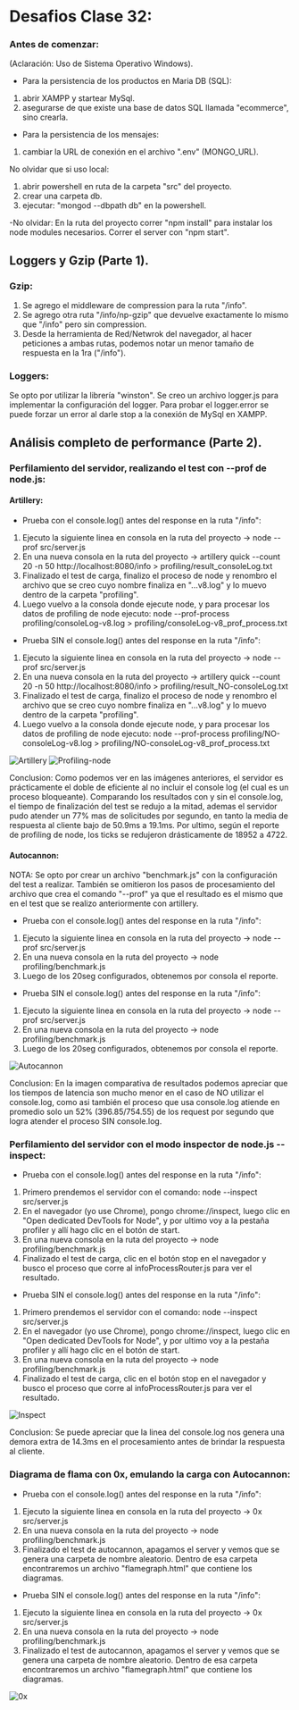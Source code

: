 # Desafios Clase 32:

### Antes de comenzar: 
(Aclaración: Uso de Sistema Operativo Windows).

- Para la persistencia de los productos en Maria DB (SQL):
1) abrir XAMPP y startear MySql.
2) asegurarse de que existe una base de datos SQL llamada "ecommerce", sino crearla.

- Para la persistencia de los mensajes:
1) cambiar la URL de conexión en el archivo ".env" (MONGO_URL).

No olvidar que si uso local:
1) abrir powershell en ruta de la carpeta "src" del proyecto.
2) crear una carpeta db.
3) ejecutar: "mongod --dbpath db" en la powershell.

-No olvidar:
En la ruta del proyecto correr "npm install" para instalar los node modules necesarios.
Correr el server con "npm start".

## Loggers y Gzip (Parte 1).

### Gzip:
   1) Se agrego el middleware de compression para la ruta "/info".
   2) Se agrego otra ruta "/info/np-gzip" que devuelve exactamente lo mismo que "/info" pero sin compression.
   3) Desde la herramienta de Red/Netwrok del navegador, al hacer peticiones a ambas rutas, podemos notar un menor tamaño de respuesta en la 1ra ("/info").

### Loggers:
   Se opto por utilizar la librería "winston".
   Se creo un archivo logger.js para implementar la configuración del logger.
   Para probar el logger.error se puede forzar un error al darle stop a la conexión de MySql en XAMPP.

## Análisis completo de performance (Parte 2).

### Perfilamiento del servidor, realizando el test con --prof de node.js:

#### Artillery:
   - Prueba con el console.log() antes del response en la ruta "/info":
   1. Ejecuto la siguiente linea en consola en la ruta del proyecto →  node --prof src/server.js
   2. En una nueva consola en la ruta del proyecto → artillery quick --count 20 -n 50 http://localhost:8080/info > profiling/result_consoleLog.txt
   3. Finalizado el test de carga, finalizo el proceso de node y renombro el archivo que se creo cuyo nombre finaliza en "...v8.log" y lo muevo dentro de la carpeta "profiling".
   4. Luego vuelvo a la consola donde ejecute node, y para procesar los datos de profiling de node ejecuto: node --prof-process profiling/consoleLog-v8.log > profiling/consoleLog-v8_prof_process.txt

   - Prueba SIN el console.log() antes del response en la ruta "/info":
   1. Ejecuto la siguiente linea en consola en la ruta del proyecto →  node --prof src/server.js
   2. En una nueva consola en la ruta del proyecto → artillery quick --count 20 -n 50 http://localhost:8080/info > profiling/result_NO-consoleLog.txt
   3. Finalizado el test de carga, finalizo el proceso de node y renombro el archivo que se creo cuyo nombre finaliza en "...v8.log" y lo muevo dentro de la carpeta "profiling".
   4. Luego vuelvo a la consola donde ejecute node, y para procesar los datos de profiling de node ejecuto: node --prof-process profiling/NO-consoleLog-v8.log > profiling/NO-consoleLog-v8_prof_process.txt

   ![Artillery](https://user-images.githubusercontent.com/86528930/188513035-7cb983cc-80ad-4cfd-9ff9-266a484abded.JPG)
   ![Profiling-node](https://user-images.githubusercontent.com/86528930/188513043-39144899-1d05-4362-86ec-06397a1bd228.JPG)
   
   Conclusion: Como podemos ver en las imágenes anteriores, el servidor es prácticamente el doble de eficiente al no incluir el console log (el cual es un proceso bloqueante). Comparando los resultados con y sin el console.log, el tiempo de finalización del test se redujo a la mitad, ademas el servidor pudo atender un 77% mas de solicitudes por segundo, en tanto la media de respuesta al cliente bajo de 50.9ms a 19.1ms. Por ultimo, según el reporte de profiling de node, los ticks se redujeron drásticamente de 18952 a 4722.

#### Autocannon:
   NOTA: Se opto por crear un archivo "benchmark.js" con la configuración del test a realizar. También se omitieron los pasos de procesamiento del archivo que crea el comando "--prof" ya que el resultado es el mismo que en el test que se realizo anteriormente con artillery.

   - Prueba con el console.log() antes del response en la ruta "/info":
   1. Ejecuto la siguiente linea en consola en la ruta del proyecto →  node --prof src/server.js
   2. En una nueva consola en la ruta del proyecto → node profiling/benchmark.js
   3. Luego de los 20seg configurados, obtenemos por consola el reporte.

   - Prueba SIN el console.log() antes del response en la ruta "/info":
   1. Ejecuto la siguiente linea en consola en la ruta del proyecto →  node --prof src/server.js
   2. En una nueva consola en la ruta del proyecto → node profiling/benchmark.js
   3. Luego de los 20seg configurados, obtenemos por consola el reporte.

   ![Autocannon](https://user-images.githubusercontent.com/86528930/188517404-d03eb14d-552d-4dc4-bcba-619c1e15a042.JPG)

   Conclusion: En la imagen comparativa de resultados podemos apreciar que los tiempos de latencia son mucho menor en el caso de NO utilizar el console.log, como asi también el proceso que usa console.log atiende en promedio solo un 52% (396.85/754.55) de los request por segundo que logra atender el proceso SIN console.log.


### Perfilamiento del servidor con el modo inspector de node.js --inspect:

   - Prueba con el console.log() antes del response en la ruta "/info":
   1) Primero prendemos el servidor con el comando: node --inspect src/server.js
   2) En el navegador (yo use Chrome), pongo chrome://inspect, luego clic en "Open dedicated DevTools for Node", y por ultimo voy a la pestaña profiler y allí hago clic en el botón de start.
   3) En una nueva consola en la ruta del proyecto → node profiling/benchmark.js
   4) Finalizado el test de carga, clic en el botón stop en el navegador y busco el proceso que corre al infoProcessRouter.js para ver el resultado.

   - Prueba SIN el console.log() antes del response en la ruta "/info":
   1) Primero prendemos el servidor con el comando: node --inspect src/server.js
   2) En el navegador (yo use Chrome), pongo chrome://inspect, luego clic en "Open dedicated DevTools for Node", y por ultimo voy a la pestaña profiler y allí hago clic en el botón de start.
   3) En una nueva consola en la ruta del proyecto → node profiling/benchmark.js
   4) Finalizado el test de carga, clic en el botón stop en el navegador y busco el proceso que corre al infoProcessRouter.js para ver el resultado.

   ![Inspect](https://user-images.githubusercontent.com/86528930/188523726-bfb8c5c8-0839-4da2-ae94-c924928896e7.JPG)

   Conclusion: Se puede apreciar que la linea del console.log nos genera una demora extra de 14.3ms en el procesamiento antes de brindar la respuesta al cliente.

### Diagrama de flama con 0x, emulando la carga con Autocannon:

   - Prueba con el console.log() antes del response en la ruta "/info":
   1. Ejecuto la siguiente linea en consola en la ruta del proyecto →  0x src/server.js
   2. En una nueva consola en la ruta del proyecto → node profiling/benchmark.js
   3. Finalizado el test de autocannon, apagamos el server y vemos que se genera una carpeta de nombre aleatorio. Dentro de esa carpeta encontraremos un archivo "flamegraph.html" que contiene los diagramas.

   - Prueba SIN el console.log() antes del response en la ruta "/info":
   1. Ejecuto la siguiente linea en consola en la ruta del proyecto →  0x src/server.js
   2. En una nueva consola en la ruta del proyecto → node profiling/benchmark.js
   3. Finalizado el test de autocannon, apagamos el server y vemos que se genera una carpeta de nombre aleatorio. Dentro de esa carpeta encontraremos un archivo "flamegraph.html" que contiene los diagramas.

   ![0x](https://user-images.githubusercontent.com/86528930/188528622-1bce2623-8eb4-4d60-8f84-e6a71d282b6c.png)

